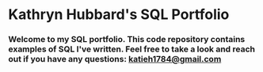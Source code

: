 # Kathryn Hubbard's SQL Portfolio

### Welcome to my SQL portfolio. This code repository contains examples of SQL I've written. Feel free to take a look and reach out if you have any questions: katieh1784@gmail.com
